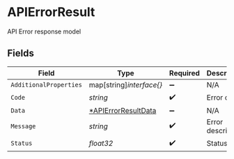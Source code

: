 # APIErrorResult

API Error response model


## Fields

| Field                                                            | Type                                                             | Required                                                         | Description                                                      |
| ---------------------------------------------------------------- | ---------------------------------------------------------------- | ---------------------------------------------------------------- | ---------------------------------------------------------------- |
| `AdditionalProperties`                                           | map[string]*interface{}*                                         | :heavy_minus_sign:                                               | N/A                                                              |
| `Code`                                                           | *string*                                                         | :heavy_check_mark:                                               | Error code                                                       |
| `Data`                                                           | [*APIErrorResultData](../../models/shared/apierrorresultdata.md) | :heavy_minus_sign:                                               | N/A                                                              |
| `Message`                                                        | *string*                                                         | :heavy_check_mark:                                               | Error description                                                |
| `Status`                                                         | *float32*                                                        | :heavy_check_mark:                                               | Status code                                                      |